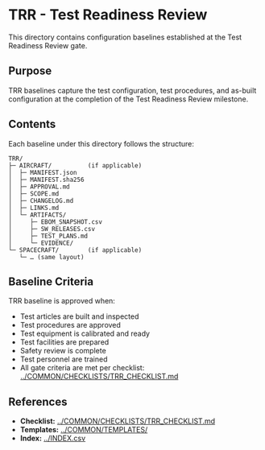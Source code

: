 # TRR - Test Readiness Review

This directory contains configuration baselines established at the Test Readiness Review gate.

## Purpose

TRR baselines capture the test configuration, test procedures, and as-built configuration at the completion of the Test Readiness Review milestone.

## Contents

Each baseline under this directory follows the structure:

```
TRR/
├─ AIRCRAFT/          (if applicable)
│  ├─ MANIFEST.json
│  ├─ MANIFEST.sha256
│  ├─ APPROVAL.md
│  ├─ SCOPE.md
│  ├─ CHANGELOG.md
│  ├─ LINKS.md
│  └─ ARTIFACTS/
│     ├─ EBOM_SNAPSHOT.csv
│     ├─ SW_RELEASES.csv
│     ├─ TEST_PLANS.md
│     └─ EVIDENCE/
└─ SPACECRAFT/        (if applicable)
   └─ … (same layout)
```

## Baseline Criteria

TRR baseline is approved when:
- Test articles are built and inspected
- Test procedures are approved
- Test equipment is calibrated and ready
- Test facilities are prepared
- Safety review is complete
- Test personnel are trained
- All gate criteria are met per checklist: [../COMMON/CHECKLISTS/TRR_CHECKLIST.md](../COMMON/CHECKLISTS/TRR_CHECKLIST.md)

## References

- **Checklist:** [../COMMON/CHECKLISTS/TRR_CHECKLIST.md](../COMMON/CHECKLISTS/TRR_CHECKLIST.md)
- **Templates:** [../COMMON/TEMPLATES/](../COMMON/TEMPLATES/)
- **Index:** [../INDEX.csv](../INDEX.csv)
